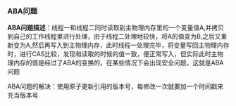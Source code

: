 ### ABA问题

**ABA问题描述**：线程一和线程二同时读取到主物理内存里的一个变量值A,并拷贝到自己的工作线程里进行处理，由于线程二处理地较快，将A的值变为B,之后又重新变为A,然后再写入到主物理内存，此时线程一处理完毕，将变量写回主物理内存时，进行CAS比较，发现和读取的时候的值一致，便正常写入，但实际此时主物理内存的值是经过了ABA的变换的，在某些情况下会出现安全问题，这就是ABA问题

ABA问题的解决：使用原子更新引用的版本号，每修改一次就要加一个时间戳来充当版本号